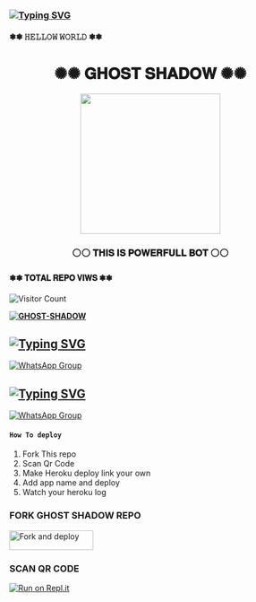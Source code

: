 ### [![Typing SVG](https://readme-typing-svg.herokuapp.com?font=Markdown&size=30&color=F70000&multiline=true&width=280&height=60&lines=𝐆𝐇𝐎𝐒𝐓+𝐒𝐇𝐀𝐃𝐎𝐖)](https://git.io/typing-svg)
#### ❃❃ 𝙷𝙴𝙻𝙻𝙾𝚆 𝚆𝙾𝚁𝙻𝙳 ❃❃
<div align="center"><h1>✺✺ 𝐆𝐇𝐎𝐒𝐓 𝐒𝐇𝐀𝐃𝐎𝐖  ✺✺</h1><a href="https://github.com/MR-JANIYA/GHOST-SHADOW-MD.git"><img src="https://telegra.ph/file/685acdaa270a7604b4d28.jpg" width="250" height="250"></a><h3>⚪⚪ 𝐓𝐇𝐈𝐒 𝐈𝐒 𝐏𝐎𝐖𝐄𝐑𝐅𝐔𝐋𝐋 𝐁𝐎𝐓 ⚪⚪</h3></div>

 </a>

</p>

#### ❃❃ 𝐓𝐎𝐓𝐀𝐋 𝐑𝐄𝐏𝐎 𝐕𝐈𝐖𝐒 ❃❃

![Visitor Count](https://profile-counter.glitch.me/SHADOW-JANIYA/count.svg)

  

**[![GHOST-SHADOW](https://raw.githubusercontent.com/rodrigograca31/rodrigograca31/master/matrix.svg)](http://wa.me/94751625942?text=Can%20you%20help%20bro)**

## [![Typing SVG](https://readme-typing-svg.herokuapp.com?color=1CF700&height=60&lines=%F0%9D%90%89%F0%9D%90%A8%F0%9D%90%A2%F0%9D%90%A7+%F0%9D%90%86%F0%9D%90%A1%F0%9D%90%A8%F0%9D%90%AC%F0%9D%90%AD+%F0%9D%90%92%F0%9D%90%A1%F0%9D%90%9A%F0%9D%90%9D%F0%9D%90%A8%F0%9D%90%B0+%F0%9D%90%92%F0%9D%90%AE%F0%9D%90%A9%F0%9D%90%A8%F0%9D%90%AB%F0%9D%90%AD+%F0%9D%90%86%F0%9D%90%AB%F0%9D%90%A8%F0%9D%90%AE%F0%9D%90%A9)](https://git.io/typing-svg)

[![WhatsApp Group](https://img.shields.io/badge/WhatsApp-25D366?style=for-the-badge&logo=whatsapp&logoColor=white)](https://chat.whatsapp.com/HjmD26Tnd1mIlDcH2ISIqU)

## [![Typing SVG](https://readme-typing-svg.herokuapp.com?color=1CF700&height=60&lines=%F0%9D%90%82%F0%9D%90%A8%F0%9D%90%A7%F0%9D%90%AD%F0%9D%90%9A%F0%9D%90%9C%F0%9D%90%AD+%F0%9D%90%85%F0%9D%90%A8%F0%9D%90%AB+%F0%9D%90%8C%F0%9D%90%9E+%F0%9D%90%88%F0%9D%90%A7+%F0%9D%90%96%F0%9D%90%9A%F0%9D%90%AD%F0%9D%90%AC%F0%9D%90%9A%F0%9D%90%A9%F0%9D%90%A9)](https://git.io/typing-svg)

[![WhatsApp Group](https://img.shields.io/badge/WhatsApp-25D366?style=for-the-badge&logo=whatsapp&logoColor=white)](https://wa.me/94763940089)

#### ```How To deploy ```
1. Fork This repo
2. Scan Qr Code 
3. Make Heroku deploy link your own 
4. Add app name and deploy 
5. Watch your heroku log 

### FORK GHOST SHADOW REPO
 <p align="left">
<a href="https://github.com/SHADOW-JANIYA/GHOST-SHADOW/fork"><img align="center" src="https://imgur.com/a/IrVZt4V.jpeg" alt="Fork and deploy" height="35" width="150" /></a>

### SCAN QR CODE 
[![Run on Repl.it](https://repl.it/badge/github/quiec/whatsasena)](https://replit.com/@MR-JANI/GHOST-SHADOW?v=1?outputonly=1&lite=1#index.js)
